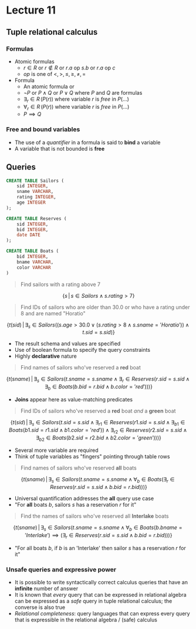 # Lecture 11

## Tuple relational calculus

### Formulas

- Atomic formulas
	- $r \in R$ or $r \notin R$ or $r.a \text{ op } s.b$ or  $r.a \text{ op } c$
	- *op* is one of $< ,\, >,\, \le,\, \ge,\, \ne,\, =$
- Formula
	- An atomic formula or 
	- $\neg P$ or $P \land Q$ or $P \lor Q$ where $P$ and $Q$ are formulas
	- $\exists_{r} \in R \, (P(r))$ where variable $r$ is *free* in $P(\dots)$
	- $\forall_{r} \in R \, (P(r))$ where variable $r$ is *free* in $P(\dots)$
	- $P \implies Q$

### Free and bound variables

- The use of a *quantifier* in a formula is said to **bind** a variable
- A variable that is not bounded is **free**

## Queries

```SQL
CREATE TABLE Sailors (
	sid INTEGER,
	sname VARCHAR,
	rating INTEGER,
	age INTEGER
);

CREATE TABLE Reserves (
	sid INTEGER,
	bid INTEGER,
	date DATE
);

CREATE TABLE Boats (
	bid INTEGER,
	bname VARCHAR,
	color VARCHAR
)
```

> Find sailors with a rating above 7

$$
	\{ s \, \vert \, s \in Sailors \land s.rating > 7 \}
$$

> Find IDs of sailors who are older than 30.0 or who have a rating under 8 and are named "Horatio"

$$
	\{ t(sid) \, \vert \, \exists_{s} \in Sailors ((s.age > 30.0 \lor (s.rating > 8 \land s.sname = 'Horatio')) \land t.sid = s.sid) \}
$$

- The result schema and values are specified
- Use of boolean formula to specify the query constraints
- Highly **declarative** nature

> Find names of sailors who've reserved a **red** boat

$$
	\{ t(sname) \, \vert \, \exists_{s} \in Sailors (t.sname = s.sname \land \exists_{r} \in Reserves (r.sid = s.sid \land \exists_{b} \in Boats (b.bid = r.bid \land b.color = 'red'))) \}
$$

- **Joins** appear here as value-matching predicates

> Find IDs of sailors who've reserved a **red** boat *and* a **green** boat

$$
	\{ t(sid) \, \vert \, \exists_{s} \in Sailors (t.sid = s.sid \land \exists_{r1} \in Reserves (r1.sid = s.sid \land \exists_{b1} \in Boats (b1.sid = r1.sid \land b1.color = 'red')) \land \exists_{r2} \in Reserves (r2.sid = s.sid \land \exists_{b2} \in Boats (b2.sid = r2.bid \land b2.color = 'green'))) \}
$$

- Several more variable are required
- Think of tuple variables as "fingers" pointing through table rows

> Find names of sailors who've reserved **all** boats

$$
	\{ t(sname) \, \vert \, \exists_{s} \in Sailors (t.sname = s.sname \land \forall_{b} \in Boats (\exists_{r} \in Reserves (r.sid = s.sid \land b.bid = r.bid))) \}
$$

- Universal quantification addresses the **all** query use case
- "For **all** boats $b$, sailors $s$ has a reservation $r$ for it"

> Find the names of sailors who've reserved all **Interlake** boats

$$
	\{ t(sname) \, \vert \, \exists_{s} \in Sailors (t.sname = s.sname \land \forall_{b} \in Boats (b.bname = 'Interlake') \implies(\exists_{r} \in Reserves (r.sid = s.sid \land b.bid = r.bid))) \}
$$

- "For all boats $b$, if $b$ is an 'Interlake' then sailor $s$ has a reservation $r$ for it"

### Unsafe queries and expressive power

- It is possible to write syntactically correct calculus queries that have an **infinite** number of answer
- It is known that *every* query that can be expressed in relational algebra can be expressed as a *safe* query in tuple relational calculus; the converse is also true
- *Relational completeness*: query languages that can express every query that is expressible in the relational algebra / (safe) calculus

